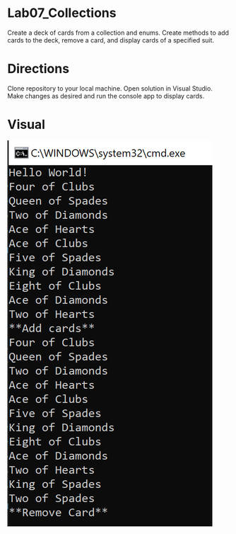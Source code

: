 # Lab07_Collections

Create a deck of cards from a collection and enums. Create methods to add cards to the deck, remove a card, and display cards of a specified suit.

# Directions
Clone repository to your local machine. Open solution in Visual Studio. Make changes as desired and run the console app to display cards.

# Visual
![Console App Screen Shot](/Lab07_Collections.png)
